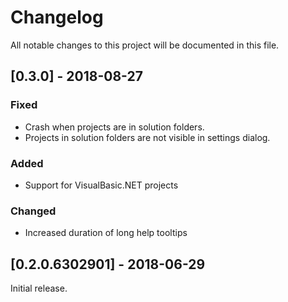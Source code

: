 # Changelog
All notable changes to this project will be documented in this file.

## [0.3.0] - 2018-08-27
### Fixed
- Crash when projects are in solution folders.
- Projects in solution folders are not visible in settings dialog.

### Added
- Support for VisualBasic.NET projects

### Changed
- Increased duration of long help tooltips

## [0.2.0.6302901] - 2018-06-29

Initial release.

